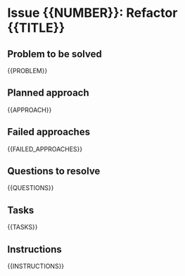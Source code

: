 # Issue {{NUMBER}}: Refactor {{TITLE}}

## Problem to be solved
{{PROBLEM}}

## Planned approach
{{APPROACH}}

## Failed approaches
{{FAILED_APPROACHES}}

## Questions to resolve
{{QUESTIONS}}

## Tasks
{{TASKS}}

## Instructions
{{INSTRUCTIONS}}

